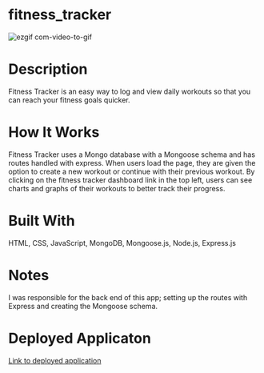 # fitness_tracker

![ezgif com-video-to-gif](https://user-images.githubusercontent.com/53705501/75083526-3add9480-54e7-11ea-9650-33bdd4ba5d5b.gif)

# Description
Fitness Tracker is an easy way to log and view daily workouts so that you can reach your fitness goals quicker.

# How It Works
Fitness Tracker uses a Mongo database with a Mongoose schema and has routes handled with express. When users load the page, they are given the option to create a new workout or continue with their previous workout. By clicking on the fitness tracker dashboard link in the top left, users can see charts and graphs of their workouts to better track their progress. 

# Built With
HTML, CSS, JavaScript, MongoDB, Mongoose.js, Node.js, Express.js

# Notes
I was responsible for the back end of this app; setting up the routes with Express and creating the Mongoose schema.

# Deployed Applicaton
[Link to deployed application](https://immense-fortress-64238.herokuapp.com/)

